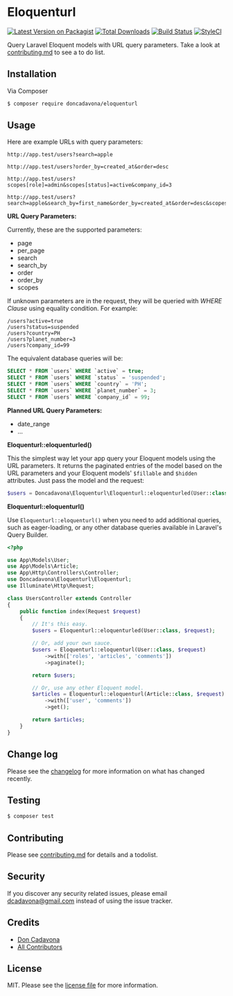 
# Eloquenturl

[![Latest Version on Packagist][ico-version]][link-packagist]
[![Total Downloads][ico-downloads]][link-downloads]
[![Build Status][ico-travis]][link-travis]
[![StyleCI][ico-styleci]][link-styleci]

Query Laravel Eloquent models with URL query parameters. Take a look at [contributing.md](contributing.md) to see a to do list.

## Installation

Via Composer

``` bash
$ composer require doncadavona/eloquenturl
```

## Usage

Here are example URLs with query parameters:

```http
http://app.test/users?search=apple

http://app.test/users?order_by=created_at&order=desc

http://app.test/users?scopes[role]=admin&scopes[status]=active&company_id=3

http://app.test/users?search=apple&search_by=first_name&order_by=created_at&order=desc&scopes[role]=admin&scopes[status]=active&company_id=3
```

**URL Query Parameters:**

Currently, these are the supported parameters:

  - page
  - per_page
  - search
  - search_by
  - order
  - order_by
  - scopes

If unknown parameters are in the request, they will be queried with *WHERE Clause* using equality condition. For example:

```http
/users?active=true
/users?status=suspended
/users?country=PH
/users?planet_number=3
/users?company_id=99
```

The equivalent database queries will be:

```sql
SELECT * FROM `users` WHERE `active` = true;
SELECT * FROM `users` WHERE `status` = 'suspended';
SELECT * FROM `users` WHERE `country` = 'PH';
SELECT * FROM `users` WHERE `planet_number` = 3;
SELECT * FROM `users` WHERE `company_id` = 99;
```

**Planned URL Query Parameters:**

  - date_range
  - ...

**Eloquenturl::eloquenturled()**

This the simplest way let your app query your Eloquent models using the URL parameters. It returns the paginated entries of the model based on the URL parameters and your Eloquent models' `$fillable` and `$hidden` attributes. Just pass the model and the request:

```php
$users = Doncadavona\Eloquenturl\Eloquenturl::eloquenturled(User::class, request());
```

**Eloquenturl::eloquenturl()**

Use `Eloquenturl::eloquenturl()` when you need to add additional queries, such as eager-loading, or any other database queries available in Laravel's Query Builder.

```php
<?php

use App\Models\User;
use App\Models\Article;
use App\Http\Controllers\Controller;
use Doncadavona\Eloquenturl\Eloquenturl;
use Illuminate\Http\Request;

class UsersController extends Controller
{
    public function index(Request $request)
    {
        // It's this easy.
        $users = Eloquenturl::eloquenturled(User::class, $request);

        // Or, add your own sauce.
        $users = Eloquenturl::eloquenturl(User::class, $request)
            ->with(['roles', 'articles', 'comments'])
            ->paginate();

        return $users;

        // Or, use any other Eloquent model.
        $articles = Eloquenturl::eloquenturl(Article::class, $request)
            ->with(['user', 'comments'])
            ->get();

        return $articles;
    }
}
```

## Change log

Please see the [changelog](changelog.md) for more information on what has changed recently.

## Testing

``` bash
$ composer test
```

## Contributing

Please see [contributing.md](contributing.md) for details and a todolist.

## Security

If you discover any security related issues, please email dcadavona@gmail.com instead of using the issue tracker.

## Credits

- [Don Cadavona][link-author]
- [All Contributors][link-contributors]

## License

MIT. Please see the [license file](license.md) for more information.

[ico-version]: https://img.shields.io/packagist/v/doncadavona/eloquenturl.svg?style=flat-square
[ico-downloads]: https://img.shields.io/packagist/dt/doncadavona/eloquenturl.svg?style=flat-square
[ico-travis]: https://img.shields.io/travis/doncadavona/eloquenturl/master.svg?style=flat-square
[ico-styleci]: https://styleci.io/repos/12345678/shield

[link-packagist]: https://packagist.org/packages/doncadavona/eloquenturl
[link-downloads]: https://packagist.org/packages/doncadavona/eloquenturl
[link-travis]: https://travis-ci.org/doncadavona/eloquenturl
[link-styleci]: https://styleci.io/repos/12345678
[link-author]: https://github.com/doncadavona
[link-contributors]: ../../contributors
